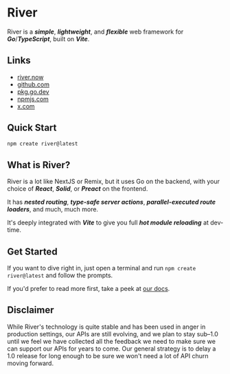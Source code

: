# River

River is a **_simple_**, **_lightweight_**, and **_flexible_** web framework for
**_Go_**/**_TypeScript_**, built on **_Vite_**.

## Links

- [river.now](https://river.now)
- [github.com](https://github.com/river-now/river)
- [pkg.go.dev](https://pkg.go.dev/github.com/river-now/river)
- [npmjs.com](https://www.npmjs.com/package/river.now)
- [x.com](https://x.com/riverframework)

## Quick Start

```sh
npm create river@latest
```

## What is River?

River is a lot like NextJS or Remix, but it uses Go on the backend, with your
choice of **_React_**, **_Solid_**, or **_Preact_** on the frontend.

It has **_nested routing_**, **_type-safe server actions_**,
**_parallel-executed route loaders_**, and much, much more.

It's deeply integrated with **_Vite_** to give you full **_hot module
reloading_** at dev-time.

## Get Started

If you want to dive right in, just open a terminal and run
`npm create river@latest` and follow the prompts.

If you'd prefer to read more first, take a peek at
[our docs](https://river.now/docs).

## Disclaimer

While River's technology is quite stable and has been used in anger in
production settings, our APIs are still evolving, and we plan to stay sub–1.0
until we feel we have collected all the feedback we need to make sure we can
support our APIs for years to come. Our general strategy is to delay a 1.0
release for long enough to be sure we won't need a lot of API churn moving
forward.
